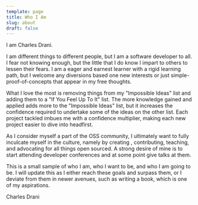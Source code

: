 ```yaml
---
template: page
title: Who I Am
slug: about
draft: false
---
```


I am Charles Drani.

I am different things to different people, but I am a software developer to all. I fear not knowing enough, but the little that I do know I impart to others to lessen their fears. I am a eager and earnest learner with a rigid learning path, but I welcome any diversions based one new interests or just simple-proof-of-concepts that appear in my free thoughts.

What I love the most is removing things from my "Impossible Ideas" list and adding them to a "If You Feel Up To It" list. The more knowledge gained and applied adds more to the "Impossible Ideas" list, but it increases the confidence required to undertake some of the ideas on the other list. Each project tackled imbues me with a confidence multiplier, making each new project easier to dive into headfirst.

As I consider myself a part of the OSS community, I ultimately want to fully inculcate myself in the culture, namely by creating , contributing, teaching, and advocating for all things open sourced. A strong desire of mine is to start attending developer conferences and at some point give talks at them.

This is a small sample of who I am, who I want to be, and who I am going to be. I will update this as I either reach these goals and surpass them, or I deviate from them in newer avenues, such as writing a book, which is one of my aspirations.

Charles Drani
